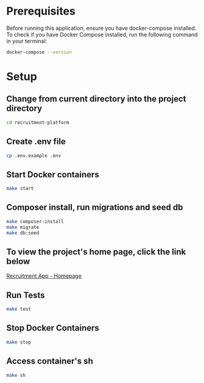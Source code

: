 # Prerequisites
Before running this application, ensure you have docker-compose installed.
To check if you have Docker Compose installed, run the following command in your terminal:
```bash
docker-compose --version
```

# Setup

## Change from current directory into the project directory

```bash
cd recruitment-platform
```

## Create .env file

```bash
cp .env.example .env
```

## Start Docker containers

```bash
make start
```

## Composer install, run migrations and seed db

```bash
make composer-install
make migrate
make db:seed
```

## To view the project's home page, click the link below

[Recruitment App - Homepage](http://localhost:8000/timeline)

## Run Tests

```bash
make test
```

## Stop Docker Containers

```bash
make stop
```

## Access container's sh

```bash
make sh
```
